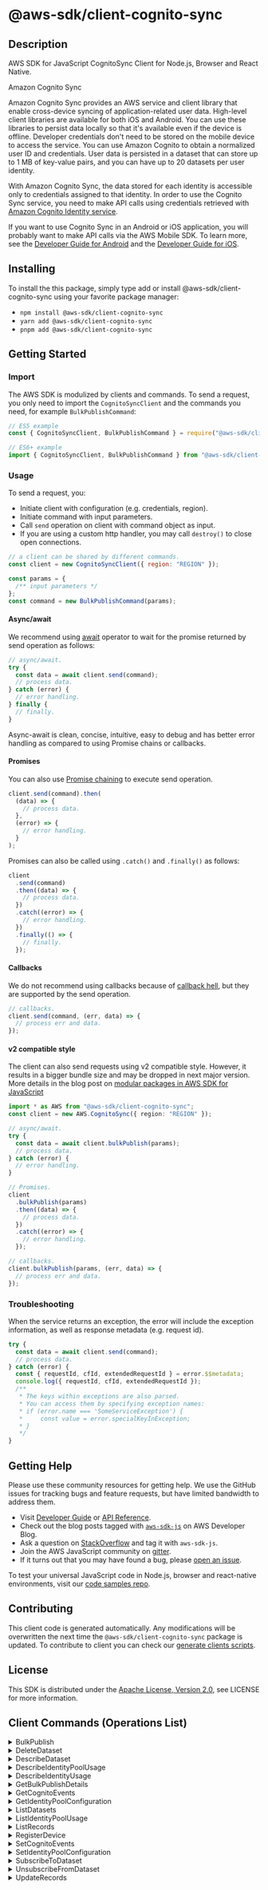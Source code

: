 <!-- generated file, do not edit directly -->

# @aws-sdk/client-cognito-sync

## Description

AWS SDK for JavaScript CognitoSync Client for Node.js, Browser and React Native.

<fullname>Amazon Cognito Sync</fullname>

<p>Amazon Cognito Sync provides an AWS service and client library that enable cross-device syncing of
application-related user data. High-level client libraries are available for both iOS and
Android. You can use these libraries to persist data locally so that it's available even if
the device is offline. Developer credentials don't need to be stored on the mobile device
to access the service. You can use Amazon Cognito to obtain a normalized user ID and
credentials. User data is persisted in a dataset that can store up to 1 MB of key-value
pairs, and you can have up to 20 datasets per user identity.</p>
<p>With Amazon Cognito Sync, the data stored for each identity is accessible only to
credentials assigned to that identity. In order to use the Cognito Sync service, you need
to make API calls using credentials retrieved with <a href="http://docs.aws.amazon.com/cognitoidentity/latest/APIReference/Welcome.html">Amazon Cognito Identity service</a>.</p>
<p>If you want to use Cognito Sync in an Android or iOS application, you will probably want to
make API calls via the AWS Mobile SDK. To learn more, see the <a href="http://docs.aws.amazon.com/mobile/sdkforandroid/developerguide/cognito-sync.html">Developer Guide for Android</a> and the <a href="http://docs.aws.amazon.com/mobile/sdkforios/developerguide/cognito-sync.html">Developer Guide for iOS</a>.</p>

## Installing

To install the this package, simply type add or install @aws-sdk/client-cognito-sync
using your favorite package manager:

- `npm install @aws-sdk/client-cognito-sync`
- `yarn add @aws-sdk/client-cognito-sync`
- `pnpm add @aws-sdk/client-cognito-sync`

## Getting Started

### Import

The AWS SDK is modulized by clients and commands.
To send a request, you only need to import the `CognitoSyncClient` and
the commands you need, for example `BulkPublishCommand`:

```js
// ES5 example
const { CognitoSyncClient, BulkPublishCommand } = require("@aws-sdk/client-cognito-sync");
```

```ts
// ES6+ example
import { CognitoSyncClient, BulkPublishCommand } from "@aws-sdk/client-cognito-sync";
```

### Usage

To send a request, you:

- Initiate client with configuration (e.g. credentials, region).
- Initiate command with input parameters.
- Call `send` operation on client with command object as input.
- If you are using a custom http handler, you may call `destroy()` to close open connections.

```js
// a client can be shared by different commands.
const client = new CognitoSyncClient({ region: "REGION" });

const params = {
  /** input parameters */
};
const command = new BulkPublishCommand(params);
```

#### Async/await

We recommend using [await](https://developer.mozilla.org/en-US/docs/Web/JavaScript/Reference/Operators/await)
operator to wait for the promise returned by send operation as follows:

```js
// async/await.
try {
  const data = await client.send(command);
  // process data.
} catch (error) {
  // error handling.
} finally {
  // finally.
}
```

Async-await is clean, concise, intuitive, easy to debug and has better error handling
as compared to using Promise chains or callbacks.

#### Promises

You can also use [Promise chaining](https://developer.mozilla.org/en-US/docs/Web/JavaScript/Guide/Using_promises#chaining)
to execute send operation.

```js
client.send(command).then(
  (data) => {
    // process data.
  },
  (error) => {
    // error handling.
  }
);
```

Promises can also be called using `.catch()` and `.finally()` as follows:

```js
client
  .send(command)
  .then((data) => {
    // process data.
  })
  .catch((error) => {
    // error handling.
  })
  .finally(() => {
    // finally.
  });
```

#### Callbacks

We do not recommend using callbacks because of [callback hell](http://callbackhell.com/),
but they are supported by the send operation.

```js
// callbacks.
client.send(command, (err, data) => {
  // process err and data.
});
```

#### v2 compatible style

The client can also send requests using v2 compatible style.
However, it results in a bigger bundle size and may be dropped in next major version. More details in the blog post
on [modular packages in AWS SDK for JavaScript](https://aws.amazon.com/blogs/developer/modular-packages-in-aws-sdk-for-javascript/)

```ts
import * as AWS from "@aws-sdk/client-cognito-sync";
const client = new AWS.CognitoSync({ region: "REGION" });

// async/await.
try {
  const data = await client.bulkPublish(params);
  // process data.
} catch (error) {
  // error handling.
}

// Promises.
client
  .bulkPublish(params)
  .then((data) => {
    // process data.
  })
  .catch((error) => {
    // error handling.
  });

// callbacks.
client.bulkPublish(params, (err, data) => {
  // process err and data.
});
```

### Troubleshooting

When the service returns an exception, the error will include the exception information,
as well as response metadata (e.g. request id).

```js
try {
  const data = await client.send(command);
  // process data.
} catch (error) {
  const { requestId, cfId, extendedRequestId } = error.$$metadata;
  console.log({ requestId, cfId, extendedRequestId });
  /**
   * The keys within exceptions are also parsed.
   * You can access them by specifying exception names:
   * if (error.name === 'SomeServiceException') {
   *     const value = error.specialKeyInException;
   * }
   */
}
```

## Getting Help

Please use these community resources for getting help.
We use the GitHub issues for tracking bugs and feature requests, but have limited bandwidth to address them.

- Visit [Developer Guide](https://docs.aws.amazon.com/sdk-for-javascript/v3/developer-guide/welcome.html)
  or [API Reference](https://docs.aws.amazon.com/AWSJavaScriptSDK/v3/latest/index.html).
- Check out the blog posts tagged with [`aws-sdk-js`](https://aws.amazon.com/blogs/developer/tag/aws-sdk-js/)
  on AWS Developer Blog.
- Ask a question on [StackOverflow](https://stackoverflow.com/questions/tagged/aws-sdk-js) and tag it with `aws-sdk-js`.
- Join the AWS JavaScript community on [gitter](https://gitter.im/aws/aws-sdk-js-v3).
- If it turns out that you may have found a bug, please [open an issue](https://github.com/aws/aws-sdk-js-v3/issues/new/choose).

To test your universal JavaScript code in Node.js, browser and react-native environments,
visit our [code samples repo](https://github.com/aws-samples/aws-sdk-js-tests).

## Contributing

This client code is generated automatically. Any modifications will be overwritten the next time the `@aws-sdk/client-cognito-sync` package is updated.
To contribute to client you can check our [generate clients scripts](https://github.com/aws/aws-sdk-js-v3/tree/main/scripts/generate-clients).

## License

This SDK is distributed under the
[Apache License, Version 2.0](http://www.apache.org/licenses/LICENSE-2.0),
see LICENSE for more information.

## Client Commands (Operations List)

<details>
<summary>
BulkPublish
</summary>

[Command API Reference](https://docs.aws.amazon.com/AWSJavaScriptSDK/v3/latest/clients/client-cognito-sync/classes/bulkpublishcommand.html) / [Input](https://docs.aws.amazon.com/AWSJavaScriptSDK/v3/latest/clients/client-cognito-sync/interfaces/bulkpublishcommandinput.html) / [Output](https://docs.aws.amazon.com/AWSJavaScriptSDK/v3/latest/clients/client-cognito-sync/interfaces/bulkpublishcommandoutput.html)

</details>
<details>
<summary>
DeleteDataset
</summary>

[Command API Reference](https://docs.aws.amazon.com/AWSJavaScriptSDK/v3/latest/clients/client-cognito-sync/classes/deletedatasetcommand.html) / [Input](https://docs.aws.amazon.com/AWSJavaScriptSDK/v3/latest/clients/client-cognito-sync/interfaces/deletedatasetcommandinput.html) / [Output](https://docs.aws.amazon.com/AWSJavaScriptSDK/v3/latest/clients/client-cognito-sync/interfaces/deletedatasetcommandoutput.html)

</details>
<details>
<summary>
DescribeDataset
</summary>

[Command API Reference](https://docs.aws.amazon.com/AWSJavaScriptSDK/v3/latest/clients/client-cognito-sync/classes/describedatasetcommand.html) / [Input](https://docs.aws.amazon.com/AWSJavaScriptSDK/v3/latest/clients/client-cognito-sync/interfaces/describedatasetcommandinput.html) / [Output](https://docs.aws.amazon.com/AWSJavaScriptSDK/v3/latest/clients/client-cognito-sync/interfaces/describedatasetcommandoutput.html)

</details>
<details>
<summary>
DescribeIdentityPoolUsage
</summary>

[Command API Reference](https://docs.aws.amazon.com/AWSJavaScriptSDK/v3/latest/clients/client-cognito-sync/classes/describeidentitypoolusagecommand.html) / [Input](https://docs.aws.amazon.com/AWSJavaScriptSDK/v3/latest/clients/client-cognito-sync/interfaces/describeidentitypoolusagecommandinput.html) / [Output](https://docs.aws.amazon.com/AWSJavaScriptSDK/v3/latest/clients/client-cognito-sync/interfaces/describeidentitypoolusagecommandoutput.html)

</details>
<details>
<summary>
DescribeIdentityUsage
</summary>

[Command API Reference](https://docs.aws.amazon.com/AWSJavaScriptSDK/v3/latest/clients/client-cognito-sync/classes/describeidentityusagecommand.html) / [Input](https://docs.aws.amazon.com/AWSJavaScriptSDK/v3/latest/clients/client-cognito-sync/interfaces/describeidentityusagecommandinput.html) / [Output](https://docs.aws.amazon.com/AWSJavaScriptSDK/v3/latest/clients/client-cognito-sync/interfaces/describeidentityusagecommandoutput.html)

</details>
<details>
<summary>
GetBulkPublishDetails
</summary>

[Command API Reference](https://docs.aws.amazon.com/AWSJavaScriptSDK/v3/latest/clients/client-cognito-sync/classes/getbulkpublishdetailscommand.html) / [Input](https://docs.aws.amazon.com/AWSJavaScriptSDK/v3/latest/clients/client-cognito-sync/interfaces/getbulkpublishdetailscommandinput.html) / [Output](https://docs.aws.amazon.com/AWSJavaScriptSDK/v3/latest/clients/client-cognito-sync/interfaces/getbulkpublishdetailscommandoutput.html)

</details>
<details>
<summary>
GetCognitoEvents
</summary>

[Command API Reference](https://docs.aws.amazon.com/AWSJavaScriptSDK/v3/latest/clients/client-cognito-sync/classes/getcognitoeventscommand.html) / [Input](https://docs.aws.amazon.com/AWSJavaScriptSDK/v3/latest/clients/client-cognito-sync/interfaces/getcognitoeventscommandinput.html) / [Output](https://docs.aws.amazon.com/AWSJavaScriptSDK/v3/latest/clients/client-cognito-sync/interfaces/getcognitoeventscommandoutput.html)

</details>
<details>
<summary>
GetIdentityPoolConfiguration
</summary>

[Command API Reference](https://docs.aws.amazon.com/AWSJavaScriptSDK/v3/latest/clients/client-cognito-sync/classes/getidentitypoolconfigurationcommand.html) / [Input](https://docs.aws.amazon.com/AWSJavaScriptSDK/v3/latest/clients/client-cognito-sync/interfaces/getidentitypoolconfigurationcommandinput.html) / [Output](https://docs.aws.amazon.com/AWSJavaScriptSDK/v3/latest/clients/client-cognito-sync/interfaces/getidentitypoolconfigurationcommandoutput.html)

</details>
<details>
<summary>
ListDatasets
</summary>

[Command API Reference](https://docs.aws.amazon.com/AWSJavaScriptSDK/v3/latest/clients/client-cognito-sync/classes/listdatasetscommand.html) / [Input](https://docs.aws.amazon.com/AWSJavaScriptSDK/v3/latest/clients/client-cognito-sync/interfaces/listdatasetscommandinput.html) / [Output](https://docs.aws.amazon.com/AWSJavaScriptSDK/v3/latest/clients/client-cognito-sync/interfaces/listdatasetscommandoutput.html)

</details>
<details>
<summary>
ListIdentityPoolUsage
</summary>

[Command API Reference](https://docs.aws.amazon.com/AWSJavaScriptSDK/v3/latest/clients/client-cognito-sync/classes/listidentitypoolusagecommand.html) / [Input](https://docs.aws.amazon.com/AWSJavaScriptSDK/v3/latest/clients/client-cognito-sync/interfaces/listidentitypoolusagecommandinput.html) / [Output](https://docs.aws.amazon.com/AWSJavaScriptSDK/v3/latest/clients/client-cognito-sync/interfaces/listidentitypoolusagecommandoutput.html)

</details>
<details>
<summary>
ListRecords
</summary>

[Command API Reference](https://docs.aws.amazon.com/AWSJavaScriptSDK/v3/latest/clients/client-cognito-sync/classes/listrecordscommand.html) / [Input](https://docs.aws.amazon.com/AWSJavaScriptSDK/v3/latest/clients/client-cognito-sync/interfaces/listrecordscommandinput.html) / [Output](https://docs.aws.amazon.com/AWSJavaScriptSDK/v3/latest/clients/client-cognito-sync/interfaces/listrecordscommandoutput.html)

</details>
<details>
<summary>
RegisterDevice
</summary>

[Command API Reference](https://docs.aws.amazon.com/AWSJavaScriptSDK/v3/latest/clients/client-cognito-sync/classes/registerdevicecommand.html) / [Input](https://docs.aws.amazon.com/AWSJavaScriptSDK/v3/latest/clients/client-cognito-sync/interfaces/registerdevicecommandinput.html) / [Output](https://docs.aws.amazon.com/AWSJavaScriptSDK/v3/latest/clients/client-cognito-sync/interfaces/registerdevicecommandoutput.html)

</details>
<details>
<summary>
SetCognitoEvents
</summary>

[Command API Reference](https://docs.aws.amazon.com/AWSJavaScriptSDK/v3/latest/clients/client-cognito-sync/classes/setcognitoeventscommand.html) / [Input](https://docs.aws.amazon.com/AWSJavaScriptSDK/v3/latest/clients/client-cognito-sync/interfaces/setcognitoeventscommandinput.html) / [Output](https://docs.aws.amazon.com/AWSJavaScriptSDK/v3/latest/clients/client-cognito-sync/interfaces/setcognitoeventscommandoutput.html)

</details>
<details>
<summary>
SetIdentityPoolConfiguration
</summary>

[Command API Reference](https://docs.aws.amazon.com/AWSJavaScriptSDK/v3/latest/clients/client-cognito-sync/classes/setidentitypoolconfigurationcommand.html) / [Input](https://docs.aws.amazon.com/AWSJavaScriptSDK/v3/latest/clients/client-cognito-sync/interfaces/setidentitypoolconfigurationcommandinput.html) / [Output](https://docs.aws.amazon.com/AWSJavaScriptSDK/v3/latest/clients/client-cognito-sync/interfaces/setidentitypoolconfigurationcommandoutput.html)

</details>
<details>
<summary>
SubscribeToDataset
</summary>

[Command API Reference](https://docs.aws.amazon.com/AWSJavaScriptSDK/v3/latest/clients/client-cognito-sync/classes/subscribetodatasetcommand.html) / [Input](https://docs.aws.amazon.com/AWSJavaScriptSDK/v3/latest/clients/client-cognito-sync/interfaces/subscribetodatasetcommandinput.html) / [Output](https://docs.aws.amazon.com/AWSJavaScriptSDK/v3/latest/clients/client-cognito-sync/interfaces/subscribetodatasetcommandoutput.html)

</details>
<details>
<summary>
UnsubscribeFromDataset
</summary>

[Command API Reference](https://docs.aws.amazon.com/AWSJavaScriptSDK/v3/latest/clients/client-cognito-sync/classes/unsubscribefromdatasetcommand.html) / [Input](https://docs.aws.amazon.com/AWSJavaScriptSDK/v3/latest/clients/client-cognito-sync/interfaces/unsubscribefromdatasetcommandinput.html) / [Output](https://docs.aws.amazon.com/AWSJavaScriptSDK/v3/latest/clients/client-cognito-sync/interfaces/unsubscribefromdatasetcommandoutput.html)

</details>
<details>
<summary>
UpdateRecords
</summary>

[Command API Reference](https://docs.aws.amazon.com/AWSJavaScriptSDK/v3/latest/clients/client-cognito-sync/classes/updaterecordscommand.html) / [Input](https://docs.aws.amazon.com/AWSJavaScriptSDK/v3/latest/clients/client-cognito-sync/interfaces/updaterecordscommandinput.html) / [Output](https://docs.aws.amazon.com/AWSJavaScriptSDK/v3/latest/clients/client-cognito-sync/interfaces/updaterecordscommandoutput.html)

</details>
